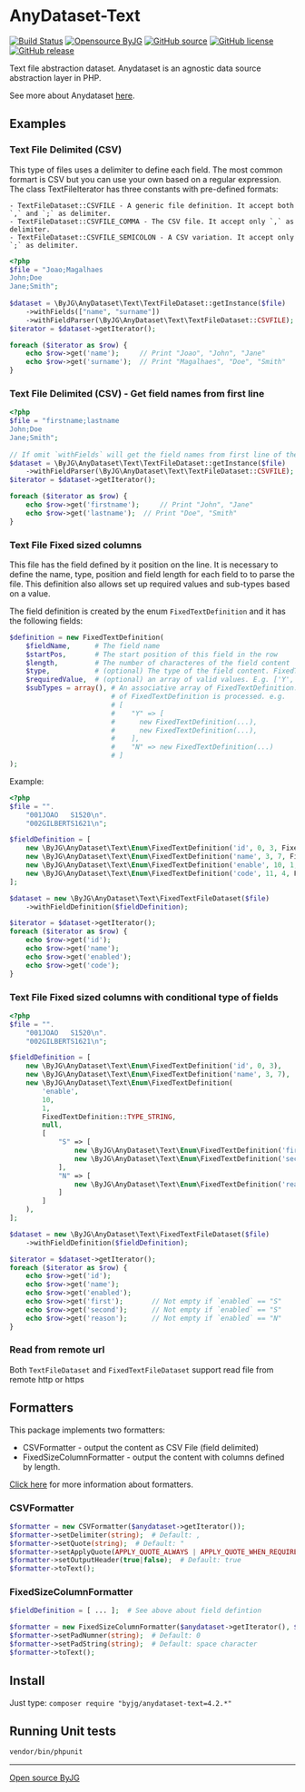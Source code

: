 # AnyDataset-Text

[![Build Status](https://github.com/byjg/anydataset-text/actions/workflows/phpunit.yml/badge.svg?branch=master)](https://github.com/byjg/anydataset-text/actions/workflows/phpunit.yml)
[![Opensource ByJG](https://img.shields.io/badge/opensource-byjg-success.svg)](http://opensource.byjg.com)
[![GitHub source](https://img.shields.io/badge/Github-source-informational?logo=github)](https://github.com/byjg/anydataset-text/)
[![GitHub license](https://img.shields.io/github/license/byjg/anydataset-text.svg)](https://opensource.byjg.com/opensource/licensing.html)
[![GitHub release](https://img.shields.io/github/release/byjg/anydataset-text.svg)](https://github.com/byjg/anydataset-text/releases/)

Text file abstraction dataset. Anydataset is an agnostic data source abstraction layer in PHP.

See more about Anydataset [here](https://opensource.byjg.com/anydataset).

## Examples

### Text File Delimited (CSV)

This type of files uses a delimiter to define each field. The most common formart is CSV but you can use your own based on a regular expression.
The class TextFileIterator has three constants with pre-defined formats:

    - TextFileDataset::CSVFILE - A generic file definition. It accept both `,` and `;` as delimiter. 
    - TextFileDataset::CSVFILE_COMMA - The CSV file. It accept only `,` as delimiter. 
    - TextFileDataset::CSVFILE_SEMICOLON - A CSV variation. It accept only `;` as delimiter. 

```php
<?php
$file = "Joao;Magalhaes
John;Doe
Jane;Smith";
    
$dataset = \ByJG\AnyDataset\Text\TextFileDataset::getInstance($file)
    ->withFields(["name", "surname"])
    ->withFieldParser(\ByJG\AnyDataset\Text\TextFileDataset::CSVFILE);
$iterator = $dataset->getIterator();

foreach ($iterator as $row) {
    echo $row->get('name');     // Print "Joao", "John", "Jane"
    echo $row->get('surname');  // Print "Magalhaes", "Doe", "Smith"
}
```

### Text File Delimited (CSV) - Get field names from first line

```php
<?php
$file = "firstname;lastname
John;Doe
Jane;Smith";
    
// If omit `withFields` will get the field names from first line of the file
$dataset = \ByJG\AnyDataset\Text\TextFileDataset::getInstance($file)
    ->withFieldParser(\ByJG\AnyDataset\Text\TextFileDataset::CSVFILE);
$iterator = $dataset->getIterator();

foreach ($iterator as $row) {
    echo $row->get('firstname');     // Print "John", "Jane"
    echo $row->get('lastname');  // Print "Doe", "Smith"
}
```

### Text File Fixed sized columns

This file has the field defined by it position on the line. It is necessary to define the name, type, position and field length for each field to to parse the file.
This definition also allows set up required values and sub-types based on a value.

The field definition is created by the enum `FixedTextDefinition` and it has the following fields:

```php
$definition = new FixedTextDefinition(
    $fieldName,      # The field name
    $startPos,       # The start position of this field in the row
    $length,         # The number of characteres of the field content
    $type,           # (optional) The type of the field content. FixedTextDefinition::TYPE_NUMBER or FixedTextDefinition::TYPE_STRING (default)
    $requiredValue,  # (optional) an array of valid values. E.g. ['Y', 'N']
    $subTypes = array(), # An associative array of FixedTextDefinition. If the value matches with the key of the associative array, then a sub set
                         # of FixedTextDefinition is processed. e.g.
                         # [
                         #    "Y" => [
                         #      new FixedTextDefinition(...),
                         #      new FixedTextDefinition(...),
                         #    ],
                         #    "N" => new FixedTextDefinition(...)
                         # ]
);
```

Example:

```php
<?php
$file = "".
    "001JOAO   S1520\n".
    "002GILBERTS1621\n";

$fieldDefinition = [
    new \ByJG\AnyDataset\Text\Enum\FixedTextDefinition('id', 0, 3, FixedTextDefinition::TYPE_NUMBER),
    new \ByJG\AnyDataset\Text\Enum\FixedTextDefinition('name', 3, 7, FixedTextDefinition::TYPE_STRING),
    new \ByJG\AnyDataset\Text\Enum\FixedTextDefinition('enable', 10, 1, FixedTextDefinition::TYPE_STRING, ['S', 'N']), // Required values --> S or N
    new \ByJG\AnyDataset\Text\Enum\FixedTextDefinition('code', 11, 4, FixedTextDefinition::TYPE_NUMBER),
];

$dataset = new \ByJG\AnyDataset\Text\FixedTextFileDataset($file)
    ->withFieldDefinition($fieldDefinition);

$iterator = $dataset->getIterator();
foreach ($iterator as $row) {
    echo $row->get('id');
    echo $row->get('name');
    echo $row->get('enabled');
    echo $row->get('code');
}
```

### Text File Fixed sized columns with conditional type of fields

```php
<?php
$file = "".
    "001JOAO   S1520\n".
    "002GILBERTS1621\n";

$fieldDefinition = [
    new \ByJG\AnyDataset\Text\Enum\FixedTextDefinition('id', 0, 3),
    new \ByJG\AnyDataset\Text\Enum\FixedTextDefinition('name', 3, 7),
    new \ByJG\AnyDataset\Text\Enum\FixedTextDefinition(
        'enable',
        10,
        1,
        FixedTextDefinition::TYPE_STRING,
        null,
        [
            "S" => [
                new \ByJG\AnyDataset\Text\Enum\FixedTextDefinition('first', 11, 1),
                new \ByJG\AnyDataset\Text\Enum\FixedTextDefinition('second', 12, 3),
            ],
            "N" => [
                new \ByJG\AnyDataset\Text\Enum\FixedTextDefinition('reason', 11, 4),
            ]
        ]
    ),
];

$dataset = new \ByJG\AnyDataset\Text\FixedTextFileDataset($file)
    ->withFieldDefinition($fieldDefinition);

$iterator = $dataset->getIterator();
foreach ($iterator as $row) {
    echo $row->get('id');
    echo $row->get('name');
    echo $row->get('enabled');
    echo $row->get('first');       // Not empty if `enabled` == "S"
    echo $row->get('second');      // Not empty if `enabled` == "S"
    echo $row->get('reason');      // Not empty if `enabled` == "N"
}
```

### Read from remote url

Both `TextFileDataset` and `FixedTextFileDataset` support read file from remote http or https

## Formatters

This package implements two formatters:

- CSVFormatter - output the content as CSV File (field delimited)
- FixedSizeColumnFormatter - output the content with columns defined by length.

[Click here](http://opensource.byjg.com/php/anydataset.html#formatters) for more information about formatters.

### CSVFormatter

```php
$formatter = new CSVFormatter($anydataset->getIterator());
$formatter->setDelimiter(string);  # Default: ,
$formatter->setQuote(string);  # Default: "
$formatter->setApplyQuote(APPLY_QUOTE_ALWAYS | APPLY_QUOTE_WHEN_REQUIRED | APPLY_QUOTE_ALL_STRINGS | NEVER_APPLY_QUOTE); # Default: APPLY_QUOTE_WHEN_REQUIRED
$formatter->setOutputHeader(true|false);  # Default: true
$formatter->toText();
```

### FixedSizeColumnFormatter

```php
$fieldDefinition = [ ... ];  # See above about field defintion

$formatter = new FixedSizeColumnFormatter($anydataset->getIterator(), $fieldDefinition);
$formatter->setPadNumner(string);  # Default: 0
$formatter->setPadString(string);  # Default: space character
$formatter->toText();
```

## Install

Just type: `composer require "byjg/anydataset-text=4.2.*"`

## Running Unit tests

```bash
vendor/bin/phpunit
```

----
[Open source ByJG](http://opensource.byjg.com)
